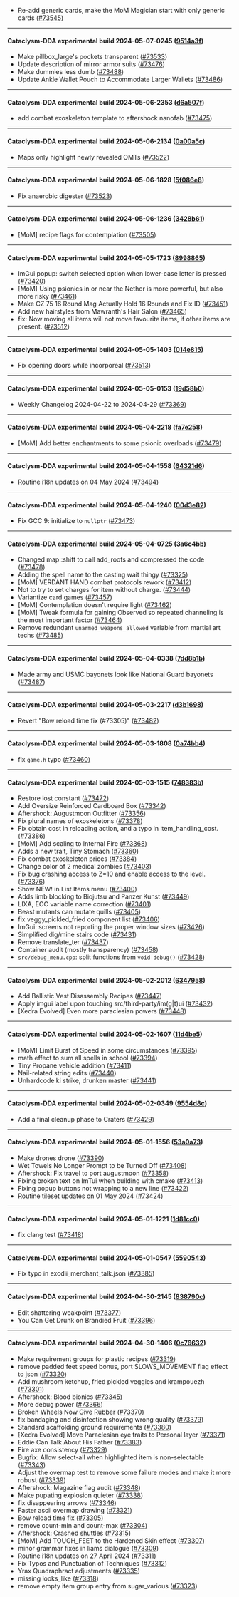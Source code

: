 * Re-add generic cards, make the MoM Magician start with only generic cards ([#73545](https://github.com/CleverRaven/Cataclysm-DDA/pull/73545))

---

#### Cataclysm-DDA experimental build 2024-05-07-0245 ([9514a3f](https://github.com/CleverRaven/Cataclysm-DDA/releases/tag/cdda-experimental-2024-05-07-0245))

* Make pillbox_large's pockets transparent ([#73533](https://github.com/CleverRaven/Cataclysm-DDA/pull/73533))
* Update description of mirror armor suits ([#73476](https://github.com/CleverRaven/Cataclysm-DDA/pull/73476))
* Make dummies less dumb ([#73488](https://github.com/CleverRaven/Cataclysm-DDA/pull/73488))
* Update Ankle Wallet Pouch to Accommodate Larger Wallets ([#73486](https://github.com/CleverRaven/Cataclysm-DDA/pull/73486))

---

#### Cataclysm-DDA experimental build 2024-05-06-2353 ([d6a507f](https://github.com/CleverRaven/Cataclysm-DDA/releases/tag/cdda-experimental-2024-05-06-2353))

* add combat exoskeleton template to aftershock nanofab ([#73475](https://github.com/CleverRaven/Cataclysm-DDA/pull/73475))

---

#### Cataclysm-DDA experimental build 2024-05-06-2134 ([0a00a5c](https://github.com/CleverRaven/Cataclysm-DDA/releases/tag/cdda-experimental-2024-05-06-2134))

* Maps only highlight newly revealed OMTs ([#73522](https://github.com/CleverRaven/Cataclysm-DDA/pull/73522))

---

#### Cataclysm-DDA experimental build 2024-05-06-1828 ([5f086e8](https://github.com/CleverRaven/Cataclysm-DDA/releases/tag/cdda-experimental-2024-05-06-1828))

* Fix anaerobic digester ([#73523](https://github.com/CleverRaven/Cataclysm-DDA/pull/73523))

---

#### Cataclysm-DDA experimental build 2024-05-06-1236 ([3428b61](https://github.com/CleverRaven/Cataclysm-DDA/releases/tag/cdda-experimental-2024-05-06-1236))

* [MoM] recipe flags for contemplation ([#73505](https://github.com/CleverRaven/Cataclysm-DDA/pull/73505))

---

#### Cataclysm-DDA experimental build 2024-05-05-1723 ([8998865](https://github.com/CleverRaven/Cataclysm-DDA/releases/tag/cdda-experimental-2024-05-05-1723))

* ImGui popup: switch selected option when lower-case letter is pressed ([#73420](https://github.com/CleverRaven/Cataclysm-DDA/pull/73420))
* [MoM] Using psionics in or near the Nether is more powerful, but also more risky ([#73461](https://github.com/CleverRaven/Cataclysm-DDA/pull/73461))
* Make CZ 75 16 Round Mag Actually Hold 16 Rounds and Fix ID ([#73451](https://github.com/CleverRaven/Cataclysm-DDA/pull/73451))
* Add new hairstyles from Mawranth's Hair Salon ([#73465](https://github.com/CleverRaven/Cataclysm-DDA/pull/73465))
* fix: Now moving all items will not move favourite items, if other items are present. ([#73512](https://github.com/CleverRaven/Cataclysm-DDA/pull/73512))

---

#### Cataclysm-DDA experimental build 2024-05-05-1403 ([014e815](https://github.com/CleverRaven/Cataclysm-DDA/releases/tag/cdda-experimental-2024-05-05-1403))

* Fix opening doors while incorporeal ([#73513](https://github.com/CleverRaven/Cataclysm-DDA/pull/73513))

---

#### Cataclysm-DDA experimental build 2024-05-05-0153 ([19d58b0](https://github.com/CleverRaven/Cataclysm-DDA/releases/tag/cdda-experimental-2024-05-05-0153))

* Weekly Changelog 2024-04-22 to 2024-04-29 ([#73369](https://github.com/CleverRaven/Cataclysm-DDA/pull/73369))

---

#### Cataclysm-DDA experimental build 2024-05-04-2218 ([fa7e258](https://github.com/CleverRaven/Cataclysm-DDA/releases/tag/cdda-experimental-2024-05-04-2218))

* [MoM] Add better enchantments to some psionic overloads ([#73479](https://github.com/CleverRaven/Cataclysm-DDA/pull/73479))

---

#### Cataclysm-DDA experimental build 2024-05-04-1558 ([64321d6](https://github.com/CleverRaven/Cataclysm-DDA/releases/tag/cdda-experimental-2024-05-04-1558))

* Routine i18n updates on 04 May 2024 ([#73494](https://github.com/CleverRaven/Cataclysm-DDA/pull/73494))

---

#### Cataclysm-DDA experimental build 2024-05-04-1240 ([00d3e82](https://github.com/CleverRaven/Cataclysm-DDA/releases/tag/cdda-experimental-2024-05-04-1240))

* Fix GCC 9: initialize to `nullptr` ([#73473](https://github.com/CleverRaven/Cataclysm-DDA/pull/73473))

---

#### Cataclysm-DDA experimental build 2024-05-04-0725 ([3a6c4bb](https://github.com/CleverRaven/Cataclysm-DDA/releases/tag/cdda-experimental-2024-05-04-0725))

* Changed map::shift to call add_roofs and compressed the code ([#73478](https://github.com/CleverRaven/Cataclysm-DDA/pull/73478))
* Adding the spell name to the casting wait thingy ([#73325](https://github.com/CleverRaven/Cataclysm-DDA/pull/73325))
* [MoM] VERDANT HAND combat protocols rework ([#73412](https://github.com/CleverRaven/Cataclysm-DDA/pull/73412))
* Not to try to set charges for item without charge. ([#73444](https://github.com/CleverRaven/Cataclysm-DDA/pull/73444))
* Variantize card games ([#73457](https://github.com/CleverRaven/Cataclysm-DDA/pull/73457))
* [MoM] Contemplation doesn't require light ([#73462](https://github.com/CleverRaven/Cataclysm-DDA/pull/73462))
* [MoM] Tweak formula for gaining Observed so repeated channeling is the most important factor ([#73464](https://github.com/CleverRaven/Cataclysm-DDA/pull/73464))
* Remove redundant `unarmed_weapons_allowed` variable from martial art techs ([#73485](https://github.com/CleverRaven/Cataclysm-DDA/pull/73485))

---

#### Cataclysm-DDA experimental build 2024-05-04-0338 ([7dd8b1b](https://github.com/CleverRaven/Cataclysm-DDA/releases/tag/cdda-experimental-2024-05-04-0338))

* Made army and USMC bayonets look like National Guard bayonets ([#73487](https://github.com/CleverRaven/Cataclysm-DDA/pull/73487))

---

#### Cataclysm-DDA experimental build 2024-05-03-2217 ([d3b1698](https://github.com/CleverRaven/Cataclysm-DDA/releases/tag/cdda-experimental-2024-05-03-2217))

* Revert "Bow reload time fix (#73305)" ([#73482](https://github.com/CleverRaven/Cataclysm-DDA/pull/73482))

---

#### Cataclysm-DDA experimental build 2024-05-03-1808 ([0a74bb4](https://github.com/CleverRaven/Cataclysm-DDA/releases/tag/cdda-experimental-2024-05-03-1808))

* fix `game.h` typo ([#73460](https://github.com/CleverRaven/Cataclysm-DDA/pull/73460))

---

#### Cataclysm-DDA experimental build 2024-05-03-1515 ([748383b](https://github.com/CleverRaven/Cataclysm-DDA/releases/tag/cdda-experimental-2024-05-03-1515))

* Restore lost constant ([#73472](https://github.com/CleverRaven/Cataclysm-DDA/pull/73472))
* Add Oversize Reinforced Cardboard Box ([#73342](https://github.com/CleverRaven/Cataclysm-DDA/pull/73342))
* Aftershock: Augustmoon Outfitter ([#73356](https://github.com/CleverRaven/Cataclysm-DDA/pull/73356))
* Fix plural names of exoskeletons ([#73378](https://github.com/CleverRaven/Cataclysm-DDA/pull/73378))
* Fix obtain cost in reloading action, and a typo in item_handling_cost. ([#73386](https://github.com/CleverRaven/Cataclysm-DDA/pull/73386))
* [MoM] Add scaling to Internal Fire ([#73368](https://github.com/CleverRaven/Cataclysm-DDA/pull/73368))
* Adds a new trait, Tiny Stomach ([#73360](https://github.com/CleverRaven/Cataclysm-DDA/pull/73360))
* Fix combat exoskeleton prices ([#73384](https://github.com/CleverRaven/Cataclysm-DDA/pull/73384))
* Change color of 2 medical zombies ([#73403](https://github.com/CleverRaven/Cataclysm-DDA/pull/73403))
* Fix bug crashing access to Z=10 and enable access to the level. ([#73376](https://github.com/CleverRaven/Cataclysm-DDA/pull/73376))
* Show NEW! in List Items menu ([#73400](https://github.com/CleverRaven/Cataclysm-DDA/pull/73400))
* Adds limb blocking to Biojutsu and Panzer Kunst ([#73449](https://github.com/CleverRaven/Cataclysm-DDA/pull/73449))
* LIXA, EOC variable name correction ([#73401](https://github.com/CleverRaven/Cataclysm-DDA/pull/73401))
* Beast mutants can mutate quills ([#73405](https://github.com/CleverRaven/Cataclysm-DDA/pull/73405))
* fix veggy_pickled_fried component list ([#73406](https://github.com/CleverRaven/Cataclysm-DDA/pull/73406))
* ImGui: screens not reporting the proper window sizes ([#73426](https://github.com/CleverRaven/Cataclysm-DDA/pull/73426))
* Simplified dig/mine stairs code ([#73431](https://github.com/CleverRaven/Cataclysm-DDA/pull/73431))
* Remove translate_ter ([#73437](https://github.com/CleverRaven/Cataclysm-DDA/pull/73437))
* Container audit (mostly transparency) ([#73458](https://github.com/CleverRaven/Cataclysm-DDA/pull/73458))
* `src/debug_menu.cpp`: split functions from `void debug()` ([#73428](https://github.com/CleverRaven/Cataclysm-DDA/pull/73428))

---

#### Cataclysm-DDA experimental build 2024-05-02-2012 ([6347958](https://github.com/CleverRaven/Cataclysm-DDA/releases/tag/cdda-experimental-2024-05-02-2012))

* Add Ballistic Vest Disassembly Recipes ([#73447](https://github.com/CleverRaven/Cataclysm-DDA/pull/73447))
* Apply imgui label upon touching src/third-party/im(g|t)ui ([#73432](https://github.com/CleverRaven/Cataclysm-DDA/pull/73432))
* [Xedra Evolved] Even more paraclesian powers ([#73448](https://github.com/CleverRaven/Cataclysm-DDA/pull/73448))

---

#### Cataclysm-DDA experimental build 2024-05-02-1607 ([11d4be5](https://github.com/CleverRaven/Cataclysm-DDA/releases/tag/cdda-experimental-2024-05-02-1607))

* [MoM] Limit Burst of Speed in some circumstances ([#73395](https://github.com/CleverRaven/Cataclysm-DDA/pull/73395))
* math effect to sum all spells in school ([#73394](https://github.com/CleverRaven/Cataclysm-DDA/pull/73394))
* Tiny Propane vehicle addition ([#73411](https://github.com/CleverRaven/Cataclysm-DDA/pull/73411))
* Nail-related string edits ([#73440](https://github.com/CleverRaven/Cataclysm-DDA/pull/73440))
* Unhardcode ki strike, drunken master ([#73441](https://github.com/CleverRaven/Cataclysm-DDA/pull/73441))

---

#### Cataclysm-DDA experimental build 2024-05-02-0349 ([9554d8c](https://github.com/CleverRaven/Cataclysm-DDA/releases/tag/cdda-experimental-2024-05-02-0349))

* Add a final cleanup phase to Craters ([#73429](https://github.com/CleverRaven/Cataclysm-DDA/pull/73429))

---

#### Cataclysm-DDA experimental build 2024-05-01-1556 ([53a0a73](https://github.com/CleverRaven/Cataclysm-DDA/releases/tag/cdda-experimental-2024-05-01-1556))

* Make drones drone ([#73390](https://github.com/CleverRaven/Cataclysm-DDA/pull/73390))
* Wet Towels No Longer Prompt to be Turned Off ([#73408](https://github.com/CleverRaven/Cataclysm-DDA/pull/73408))
* Aftershock: Fix travel to port augustmoon ([#73358](https://github.com/CleverRaven/Cataclysm-DDA/pull/73358))
* Fixing broken text on ImTui when building with cmake ([#73413](https://github.com/CleverRaven/Cataclysm-DDA/pull/73413))
* Fixing popup buttons not wrapping to a new line ([#73422](https://github.com/CleverRaven/Cataclysm-DDA/pull/73422))
* Routine tileset updates on 01 May 2024 ([#73424](https://github.com/CleverRaven/Cataclysm-DDA/pull/73424))

---

#### Cataclysm-DDA experimental build 2024-05-01-1221 ([1d81cc0](https://github.com/CleverRaven/Cataclysm-DDA/releases/tag/cdda-experimental-2024-05-01-1221))

* fix clang test ([#73418](https://github.com/CleverRaven/Cataclysm-DDA/pull/73418))

---

#### Cataclysm-DDA experimental build 2024-05-01-0547 ([5590543](https://github.com/CleverRaven/Cataclysm-DDA/releases/tag/cdda-experimental-2024-05-01-0547))

* Fix typo in exodii_merchant_talk.json ([#73385](https://github.com/CleverRaven/Cataclysm-DDA/pull/73385))

---

#### Cataclysm-DDA experimental build 2024-04-30-2145 ([838790c](https://github.com/CleverRaven/Cataclysm-DDA/releases/tag/cdda-experimental-2024-04-30-2145))

* Edit shattering weakpoint ([#73377](https://github.com/CleverRaven/Cataclysm-DDA/pull/73377))
* You Can Get Drunk on Brandied Fruit ([#73396](https://github.com/CleverRaven/Cataclysm-DDA/pull/73396))

---

#### Cataclysm-DDA experimental build 2024-04-30-1406 ([0c76632](https://github.com/CleverRaven/Cataclysm-DDA/releases/tag/cdda-experimental-2024-04-30-1406))

* Make requirement groups for plastic recipes ([#73319](https://github.com/CleverRaven/Cataclysm-DDA/pull/73319))
* remove padded feet speed bonus, port SLOWS_MOVEMENT flag effect to json ([#73320](https://github.com/CleverRaven/Cataclysm-DDA/pull/73320))
* Add mushroom ketchup, fried pickled veggies and krampouezh ([#73301](https://github.com/CleverRaven/Cataclysm-DDA/pull/73301))
* Aftershock: Blood bionics ([#73345](https://github.com/CleverRaven/Cataclysm-DDA/pull/73345))
* More debug power ([#73366](https://github.com/CleverRaven/Cataclysm-DDA/pull/73366))
* Broken Wheels Now Give Rubber ([#73370](https://github.com/CleverRaven/Cataclysm-DDA/pull/73370))
* fix bandaging and disinfection showing wrong quality ([#73379](https://github.com/CleverRaven/Cataclysm-DDA/pull/73379))
* Standard scaffolding ground requirements ([#73380](https://github.com/CleverRaven/Cataclysm-DDA/pull/73380))
* [Xedra Evolved] Move Paraclesian eye traits to Personal layer ([#73371](https://github.com/CleverRaven/Cataclysm-DDA/pull/73371))
* Eddie Can Talk About His Father ([#73383](https://github.com/CleverRaven/Cataclysm-DDA/pull/73383))
* Fire axe consistency ([#73329](https://github.com/CleverRaven/Cataclysm-DDA/pull/73329))
* Bugfix: Allow select-all when highlighted item is non-selectable ([#73343](https://github.com/CleverRaven/Cataclysm-DDA/pull/73343))
* Adjust the overmap test to remove some failure modes and make it more robust ([#73339](https://github.com/CleverRaven/Cataclysm-DDA/pull/73339))
* Aftershock: Magazine flag audit ([#73348](https://github.com/CleverRaven/Cataclysm-DDA/pull/73348))
* Make pupating explosion quieter ([#73338](https://github.com/CleverRaven/Cataclysm-DDA/pull/73338))
* fix disappearing arrows ([#73346](https://github.com/CleverRaven/Cataclysm-DDA/pull/73346))
* Faster ascii overmap drawing ([#73321](https://github.com/CleverRaven/Cataclysm-DDA/pull/73321))
* Bow reload time fix ([#73305](https://github.com/CleverRaven/Cataclysm-DDA/pull/73305))
* remove count-min and count-max ([#73304](https://github.com/CleverRaven/Cataclysm-DDA/pull/73304))
* Aftershock: Crashed shuttles ([#73315](https://github.com/CleverRaven/Cataclysm-DDA/pull/73315))
* [MoM] Add TOUGH_FEET to the Hardened Skin effect ([#73307](https://github.com/CleverRaven/Cataclysm-DDA/pull/73307))
* minor grammar fixes in liams dialogue ([#73309](https://github.com/CleverRaven/Cataclysm-DDA/pull/73309))
* Routine i18n updates on 27 April 2024 ([#73311](https://github.com/CleverRaven/Cataclysm-DDA/pull/73311))
* Fix Typos and Punctuation of Techniques ([#73312](https://github.com/CleverRaven/Cataclysm-DDA/pull/73312))
* Yrax Quadraphract adjustments ([#73335](https://github.com/CleverRaven/Cataclysm-DDA/pull/73335))
* missing looks_like ([#73318](https://github.com/CleverRaven/Cataclysm-DDA/pull/73318))
* remove empty item group entry from sugar_various ([#73323](https://github.com/CleverRaven/Cataclysm-DDA/pull/73323))

